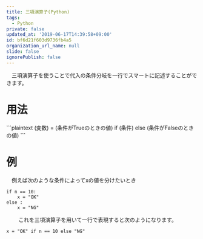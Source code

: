 ```yaml
---
title: 三項演算子(Python)
tags:
  - Python
private: false
updated_at: '2019-06-17T14:39:58+09:00'
id: bf6d21f603d9736fb4a5
organization_url_name: null
slide: false
ignorePublish: false
---
```

　三項演算子を使うことで代入の条件分岐を一行でスマートに記述することができます。

<h1>用法</h1>
```plaintext
(変数) = (条件がTrueのときの値) if (条件) else (条件がFalseのときの値)
```
<h1>例</h1>
　例えば次のような条件によってxの値を分けたいとき

```py:python
if n == 10:
    x = "OK"
else :
    x = "NG"
```
　
　これを三項演算子を用いて一行で表現すると次のようになります。

```py:python
x = "OK" if n == 10 else "NG"
```
